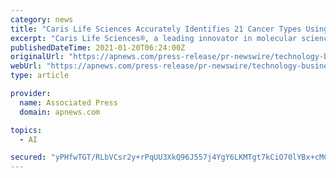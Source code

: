 ```yaml
---
category: news
title: "Caris Life Sciences Accurately Identifies 21 Cancer Types Using Artificial Intelligence Derived Molecular Signatures"
excerpt: "Caris Life Sciences®, a leading innovator in molecular science and artificial intelligence focused on fulfilling the promise of precision medicine, today announced positive results from a study using MI GPSai™ (Genomic Prevalence Score) an artificial intelligence driven product using DNA sequencing and whole transcriptome data to aid in the diagnosis of cancer."
publishedDateTime: 2021-01-20T06:24:00Z
originalUrl: "https://apnews.com/press-release/pr-newswire/technology-business-corporate-news-medication-products-and-services-f7b76ad378d31458b9ac1986952b9baa"
webUrl: "https://apnews.com/press-release/pr-newswire/technology-business-corporate-news-medication-products-and-services-f7b76ad378d31458b9ac1986952b9baa"
type: article

provider:
  name: Associated Press
  domain: apnews.com

topics:
  - AI

secured: "yPHfwTGT/RLbVCsr2y+rPqUU3XkQ96J557j4YgY6LKMTgt7kCiO70lYBx+cMCtDktkpBnZXLCNqRppC10scTn83PEee0Ijma1GVmr773yEEVz2UKmjWZQPCEY4yq5Fb8E9rqsfqPKW5oyeP8+AWiICaF9ghvEswObETY+uCZeLYMOSFeuJj0HUtRNSZ8mqJDOjkYyu1w9IP5qMeZd7hvDBujwhLHi4B2K0l4JixOEbkIB66L4NeJm23WylQNxEwsEWbAY4IJ3V3db7sItPgmgCPpyp/y29mwW0xNxaBlFpWgROCvhk2x7ROUZd9a7FSi6IL+mjdusqQnSIL7WhyTg9QW7YiRY6dp+c6xHSfsmRs=;hdZJsYCdJEFNxXKdM4009Q=="
---
```


